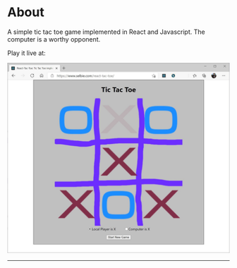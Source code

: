 # About

A simple tic tac toe game implemented in React and Javascript. The computer is a worthy opponent.

Play it live at: 

![image](screenshot.jpg)

-------------------------------------------


